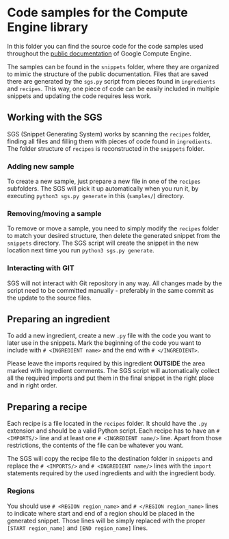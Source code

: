 # Code samples for the Compute Engine library

In this folder you can find the source code for the code samples used throughout the 
[public documentation](https://cloud.google.com/compute/docs/) of Google Compute Engine.

The samples can be found in the `snippets` folder, where they are organized to mimic the
structure of the public documentation. Files that are saved there are generated by the `sgs.py`
script from pieces found in `ingredients` and `recipes`. This way, one piece of code can be easily
included in multiple snippets and updating the code requires less work.

## Working with the SGS

SGS (Snippet Generating System) works by scanning the `recipes` folder, finding all files
and filling them with pieces of code found in `ingredients`. The folder structure of `recipes` is 
reconstructed in the `snippets` folder.

### Adding new sample

To create a new sample, just prepare a new file in one of the `recipes` subfolders. The SGS will pick it up 
automatically when you run it, by executing `python3 sgs.py generate` in this (`samples/`) directory.

### Removing/moving a sample

To remove or move a sample, you need to simply modify the `recipes` folder to match your desired structure, then delete
the generated snippet from the `snippets` directory. The SGS script will create the snippet in the new location next 
time you run `python3 sgs.py generate`.

### Interacting with GIT

SGS will not interact with Git repository in any way. All changes made by the script need to be committed manually - 
preferably in the same commit as the update to the source files.

## Preparing an ingredient
To add a new ingredient, create a new `.py` file with the code you want to later use in the snippets. Mark the beginning
of the code you want to include with `# <INGREDIENT name>` and the end with `# </INGREDIENT>`. 

Please leave the imports required by this ingredient **OUTSIDE** the area marked with ingredient comments. The SGS 
script will automatically collect all the required imports and put them in the final snippet in the right place and in
right order.

## Preparing a recipe
Each recipe is a file located in the `recipes` folder. It should have the `.py` extension and should be a valid Python 
script. Each recipe has to have an `# <IMPORTS/>` line and at least one `# <INGREDIENT name/>` line. 
Apart from those restrictions, the contents of the file can be whatever you want.

The SGS will copy the recipe file to the destination folder in `snippets` and replace the `# <IMPORTS/>` and 
`# <INGREDIENT name/>` lines with the `import` statements required by the used ingredients and with the ingredient
body.

### Regions
You should use `# <REGION region_name>` and `# </REGION region_name>` lines to indicate where start and end
of a region should be placed in the generated snippet. Those lines will be simply replaced with the proper 
`[START region_name]` and `[END region_name]` lines.

